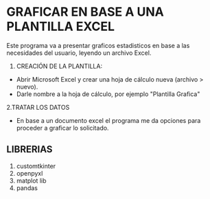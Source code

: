 # GRAFICAR EN BASE A UNA PLANTILLA EXCEL

Este programa va a presentar graficos estadisticos en base a las necesidades del usuario, leyendo un archivo Excel.

1. CREACIÓN DE LA PLANTILLA:

- Abrir Microsoft Excel y crear una hoja de cálculo nueva (archivo > nuevo).
- Darle nombre a la hoja de cálculo, por ejemplo "Plantilla Grafica"

2.TRATAR LOS DATOS

- En base a un documento excel el programa me da opciones para proceder a graficar lo solicitado.

## LIBRERIAS

1. customtkinter
2. openpyxl
3. matplot lib
4. pandas
